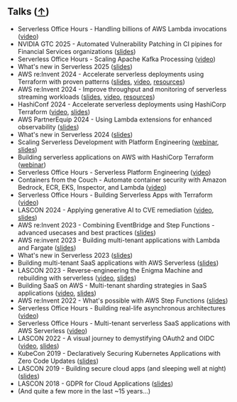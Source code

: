 ## Talks ([↑](#top))

- Serverless Office Hours - Handling billions of AWS Lambda invocations ([video](https://www.twitch.tv/videos/2445906263))
- NVIDIA GTC 2025 - Automated Vulnerability Patching in CI pipines for Financial Services organizations ([slides](https://www.dropbox.com/scl/fi/1z730koscezdcmh06uzy3/gtc-2025-applying-genai-to-cve-remediation.pdf?rlkey=g74yliakvx1rkm8jvy2e59pl3&st=0s7w2b7b&dl=0))
- Serverless Office Hours - Scaling Apache Kafka Processing ([video](https://www.youtube.com/live/iDffuu733v0?si=oJZQy9aqguo0gyCu))
- What's new in Serverless 2025 ([slides](https://www.dropbox.com/scl/fi/8zei401dweviec692827g/2025-whats-new-in-serverless.pdf?rlkey=11lrrhrgen0n85w9wet60b6u7&st=7fpusjvr&dl=0))
- AWS re:Invent 2024 - Accelerate serverless deployments using Terraform with proven patterns ([slides](https://www.dropbox.com/scl/fi/g23cbpjwm8k6wr1xabzci/reinvent-2024-svs320-terraform-for-serverless.pdf?rlkey=o2zdnnn05r1dtvx7khohz0syh&st=lvqek48b&dl=0), [video](https://www.youtube.com/watch?v=fX7c2GGqTWs), [resources](https://github.com/aal80/reinvent2024-svs320))
- AWS re:Invent 2024 - Improve throughput and monitoring of serverless streaming workloads ([slides](https://www.dropbox.com/scl/fi/i2o1j3492pmf3rylky1vj/reinvent-2024-svs217-improve-throughput-and-observability-serverless-streaming.pdf?rlkey=xqbn8f9g1ekvdyco6dbf3b2ye&st=7w5abp4n&dl=0), [video](https://www.youtube.com/watch?v=V8w35g7shIY), [resources](https://github.com/aal80/reinvent2024-svs217))
- HashiConf 2024 - Accelerate serverless deployments using HashiCorp Terraform ([video](https://youtu.be/P2x9pahh_xc?si=0xSDlaigorKi2CpW), [slides](https://www.dropbox.com/scl/fi/ydtr3w77rmv3jx5wbgghj/hashiconf-2024-building-serverless-apps-with-terraform.pdf?rlkey=ca274dze8yk34avjkp10lxfog&st=7odkaka6&dl=0))
- AWS PartnerEquip 2024 - Using Lambda extensions for enhanced observability ([slides](https://www.dropbox.com/scl/fi/gcnv7d0v4s5tcst953fs1/2024-lambda-extensions-webinar.pdf?rlkey=zji0g4bxbmmb7o2kjb37vfa8m&st=ppnse93k&dl=0))
- What's new in Serverless 2024 ([slides](https://www.dropbox.com/scl/fi/0enrrxtlh46vjwzd96m4b/2024-whats-new-in-serverless.pdf?rlkey=quo2lvudieshguipjh48x4q67&st=6ly7kr19&dl=0))
- Scaling Serverless Development with Platform Engineering ([webinar](https://webinars.techstronglearning.com/scaling-serverless-development-with-platform-engineering), [slides](https://www.dropbox.com/scl/fi/am6rs4f9ni0lc20nxb3am/2024-serverless-platform-engineering.pdf?rlkey=881opzgt9c2ajhiqysmm9ogde&st=t0dgs8y8&dl=0))
- Building serverless applications on AWS with HashiCorp Terraform ([webinar](https://www.hashicorp.com/events/webinars/building-serverless-applications-on-aws-with-hashicorp-terraform-americas))
- Serverless Office Hours - Serverless Platform Engineering ([video](https://www.youtube.com/live/Lus02Lv-nA8?si=aHsETwaLd38K9F7j))
- Containers from the Couch - Automate container security with Amazon Bedrock, ECR, EKS, Inspector, and Lambda ([video](https://www.youtube.com/live/Nn8cOeAaN6A?si=cY7_OVNj_YC5qLXm))
- Serverless Office Hours - Building Serverless Apps with Terraform ([video](https://www.youtube.com/live/jcktUgozJj8?si=5CDQ7A834pcjSutL))
- LASCON 2024 - Applying generative AI to CVE remediation ([video](https://youtu.be/7oxHBwioRAw?si=EamnfFb2c7QYD_HD), [slides](https://www.dropbox.com/scl/fi/wjimpeb5bofr72allqbji/lascon-2024-applying-generative-ai-to-cve-remediation.pdf?rlkey=n0m522vq2dqt46z7xdsl9mkhl&st=tflaj1nm&dl=0))
- AWS re:Invent 2023 - Combining EventBridge and Step Functions - advanced usecases and best practices ([slides](https://www.dropbox.com/scl/fi/c84a6h7v0b00vzphc1t49/reinvent-2023-sfn-eb-usecases-best-practices.pdf?rlkey=c51p0pzm3x9s59bkc2z2dpl4z&st=1zebkwvx&dl=0))
- AWS re:invent 2023 - Building multi-tenant applications with Lambda and Fargate ([slides](https://www.dropbox.com/scl/fi/qj9izbraa2wrfbwyw4hzj/reinvent-2023-building-saas-with-lambda-and-fargate.pdf?rlkey=bq8k309udnwow4o2lr2l9sz0p&st=7x4daa5x&dl=0))
- What's new in Serverless 2023 ([slides](https://www.dropbox.com/scl/fi/t3t9vw5sqyjg7tqcai7ze/2023-whats-new-in-serverless.pdf?rlkey=p0dc5frv1br81qy8qx4mk8gnd&st=icj3j7fw&dl=0))
- Building multi-tenant SaaS applications with AWS Serverless ([slides](https://www.dropbox.com/scl/fi/k9xtbuc9qkxzrefsyuqds/2023-sel-building-multitenant-saas-using-serverless.pdf?rlkey=jz1obo4854hsf8yl62p2q3v3y&st=wgpv5sfu&dl=0))
- LASCON 2023 - Reverse-engineering the Enigma Machine and rebuilding with serverless ([video](https://youtu.be/v_K1tDLapgE?si=UG3IKW7oHUpf3FH-), [slides](https://www.dropbox.com/scl/fi/u847bq7av6z4b7armhs0d/lascon-2023-enigma-machine.pdf?rlkey=93fx4ir609robfr7iapyb3vg9&st=uet6wiz6&dl=0))
- Building SaaS on AWS - Multi-tenant sharding strategies in SaaS applications ([video](https://www.youtube.com/live/hduzRipB9c8?si=2BUFSO0o808fdEo9), [slides](https://www.dropbox.com/scl/fi/ke8pl3s0t9huiui6c4elj/2023-serverless-shuffle-sharding.pdf?rlkey=9hd4058mci0xpt1n6yjw3a89i&st=gboght8g&dl=0))
- AWS re:Invent 2022 - What's possible with AWS Step Functions ([slides](https://www.dropbox.com/scl/fi/ny9jqkbuy23lrl8t6vd5x/reinvent-2022-whats-possible-with-step-functions.pdf?rlkey=efn70ax7hp62b7laqlb7pd0of&st=ak8i1a60&dl=0))
- Serverless Office Hours - Building real-life asynchronous architectures ([video](https://www.youtube.com/live/tkLEaaUmC30?si=k0Xg-VwHm-nOvjaW))
- Serverless Office Hours - Multi-tenant serverless SaaS applications with AWS Serverless ([video](https://www.youtube.com/live/mOe-yIUCxbE?si=DEwKl4HowLeVKrMg))
- LASCON 2022 - A visual journey to demystifying OAuth2 and OIDC ([video](https://youtu.be/bhvJ1z-ye6E?si=HQ5CLYKscZ3UJ9f6), [slides](https://www.dropbox.com/scl/fi/af0veyc6wxf3y2ofazosw/lascon-2022-demystifying-o-uth2-and-oidc-visual-journey.pdf?rlkey=88s7zi45mqa5qqec2t4vwi3gq&st=zsupoqeh&dl=0))
- KubeCon 2019 - Declaratively Securing Kubernetes Applications with Zero Code Updates ([slides](https://www.dropbox.com/scl/fi/5w7p5ogzbpxi0joyrsed6/kubecon-2019-multicloud-identity-and-access-management.pdf?rlkey=xxmzbkw59o5cc9qk3l545ou00&st=cmth26fm&dl=0))
- LASCON 2019 - Building secure cloud apps (and sleeping well at night) ([slides](https://www.dropbox.com/scl/fi/59uviu8ethnqvw3nnfljg/lascon-2019-buildin-secure-cloud-apps.pdf?rlkey=y6oufifio81klgqmpfwj7g6yc&st=t1l1v4oo&dl=0))
- LASCON 2018 - GDPR for Cloud Applications ([slides](https://www.dropbox.com/scl/fi/cekebg233b5qaeesx3s12/lascon-2018-gdpr-for-cloud-apps.pdf?rlkey=o2xm75ysi3iawwlcv88wv4de7&st=lroh4x71&dl=0))
- (And quite a few more in the last ~15 years...)
